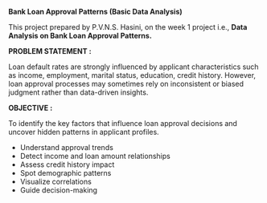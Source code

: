 **Bank Loan Approval Patterns (Basic Data Analysis)**

This project prepared by P.V.N.S. Hasini, on the week 1 project i.e., **Data Analysis on Bank Loan Approval Patterns.**

**PROBLEM STATEMENT :**

Loan default rates are strongly influenced by applicant characteristics such as income, employment, marital status, education, credit history. However, loan approval processes may sometimes rely on inconsistent or biased judgment rather than data-driven insights.

**OBJECTIVE :**

To identify the key factors that influence loan approval decisions and uncover hidden patterns in applicant profiles.

*  Understand approval trends
*  Detect income and loan amount relationships
*  Assess credit history impact
*  Spot demographic patterns
*  Visualize correlations
*  Guide decision-making
